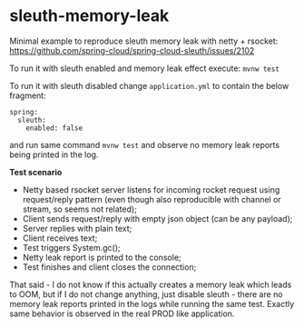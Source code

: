 # sleuth-memory-leak
Minimal example to reproduce sleuth memory leak with netty + rsocket: https://github.com/spring-cloud/spring-cloud-sleuth/issues/2102

To run it with sleuth enabled and memory leak effect execute: 
`mvnw test`

To run it with sleuth disabled change `application.yml` to contain the below fragment:
```
spring:
  sleuth:
    enabled: false
```
and run same command `mvnw test` and observe no memory leak reports being printed in the log.

**Test scenario**
- Netty based rsocket server listens for incoming rocket request using request/reply pattern (even though also reproducible with channel or stream, so seems not related);
- Client sends request/reply with empty json object (can be any payload);
- Server replies with plain text;
- Client receives text;
- Test triggers System.gc();
- Netty leak report is printed to the console;
- Test finishes and client closes the connection;

That said - I do not know if this actually creates a memory leak which leads to OOM, but if I do not change anything, just disable sleuth - there are no memory leak reports printed in the logs while running the same test.
Exactly same behavior is observed in the real PROD like application.
